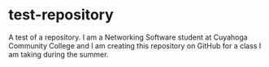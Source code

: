 # test-repository
A test of a repository.
I am a Networking Software student at Cuyahoga Community College and I am creating this repository on GitHub for a class I am taking during the summer.
